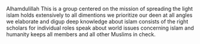 Alhamdulillah 
This is a group centered on the mission of spreading the light islam holds extensively to all dimentions
we prioritize our deen at all angles
we elaborate and digup deep knowledge about islam
 consists of the right scholars for individual roles
 speak about world issues concerning islam and humanity 
 keeps all members and all other Muslims in check.
